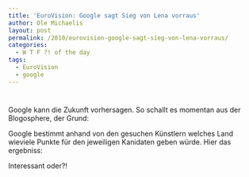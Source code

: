 ```yaml
---
title: 'EuroVision: Google sagt Sieg von Lena vorraus'
author: Ole Michaelis
layout: post
permalink: /2010/eurovision-google-sagt-sieg-von-lena-vorraus/
categories:
  - W T F ?! of the day
tags:
  - EuroVision
  - google
---
```

# 

Google kann die Zukunft vorhersagen. So schallt es momentan aus der Blogosphere, der Grund:

Google bestimmt anhand von den gesuchen Künstlern welches Land wieviele Punkte für den jeweiligen Kanidaten geben würde. Hier das ergebniss:



Interessant oder?!

